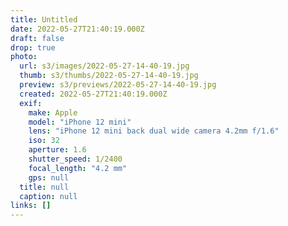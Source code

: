 ```yaml
---
title: Untitled
date: 2022-05-27T21:40:19.000Z
draft: false
drop: true
photo:
  url: s3/images/2022-05-27-14-40-19.jpg
  thumb: s3/thumbs/2022-05-27-14-40-19.jpg
  preview: s3/previews/2022-05-27-14-40-19.jpg
  created: 2022-05-27T21:40:19.000Z
  exif:
    make: Apple
    model: "iPhone 12 mini"
    lens: "iPhone 12 mini back dual wide camera 4.2mm f/1.6"
    iso: 32
    aperture: 1.6
    shutter_speed: 1/2400
    focal_length: "4.2 mm"
    gps: null
  title: null
  caption: null
links: []
---
```

